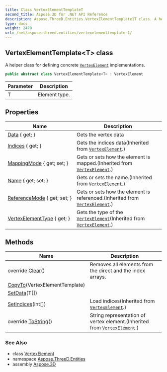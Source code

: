 ```yaml
---
title: Class VertexElementTemplateT
second_title: Aspose.3D for .NET API Reference
description: Aspose.ThreeD.Entities.VertexElementTemplate1T class. A helper class for defining concrete VertexElement implementations
type: docs
weight: 2470
url: /net/aspose.threed.entities/vertexelementtemplate-1/
---
```

## VertexElementTemplate&lt;T&gt; class

A helper class for defining concrete [`VertexElement`](../vertexelement/) implementations.

```csharp
public abstract class VertexElementTemplate<T> : VertexElement
```

| Parameter | Description |
| --- | --- |
| T | Element type. |

## Properties

| Name | Description |
| --- | --- |
| [Data](../../aspose.threed.entities/vertexelementtemplate-1/data/) { get; } | Gets the vertex data |
| [Indices](../../aspose.threed.entities/vertexelement/indices/) { get; } | Gets the indices data(Inherited from [`VertexElement`](../vertexelement/).) |
| [MappingMode](../../aspose.threed.entities/vertexelement/mappingmode/) { get; set; } | Gets or sets how the element is mapped.(Inherited from [`VertexElement`](../vertexelement/).) |
| [Name](../../aspose.threed.entities/vertexelement/name/) { get; set; } | Gets or sets the name.(Inherited from [`VertexElement`](../vertexelement/).) |
| [ReferenceMode](../../aspose.threed.entities/vertexelement/referencemode/) { get; set; } | Gets or sets how the element is referenced.(Inherited from [`VertexElement`](../vertexelement/).) |
| [VertexElementType](../../aspose.threed.entities/vertexelement/vertexelementtype/) { get; } | Gets the type of the [`VertexElement`](../vertexelement/)(Inherited from [`VertexElement`](../vertexelement/).) |

## Methods

| Name | Description |
| --- | --- |
| override [Clear](../../aspose.threed.entities/vertexelementtemplate-1/clear/)() | Removes all elements from the direct and the index arrays. |
| [CopyTo](../../aspose.threed.entities/vertexelementtemplate-1/copyto/)(VertexElementTemplate) |  |
| [SetData](../../aspose.threed.entities/vertexelementtemplate-1/setdata/)(T[]) |  |
| [SetIndices](../../aspose.threed.entities/vertexelement/setindices/)(int[]) | Load indices(Inherited from [`VertexElement`](../vertexelement/).) |
| override [ToString](../../aspose.threed.entities/vertexelement/tostring/)() | String representation of vertex element.(Inherited from [`VertexElement`](../vertexelement/).) |

### See Also

* class [VertexElement](../vertexelement/)
* namespace [Aspose.ThreeD.Entities](../../aspose.threed.entities/)
* assembly [Aspose.3D](../../)



